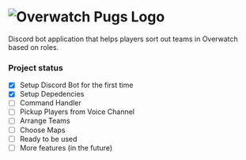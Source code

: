 # ![Overwatch Pugs Logo](https://media.discordapp.net/attachments/362749870387363841/867199378511233024/Untitled.png)
Discord bot application that helps players sort out teams in Overwatch based on roles.

### Project status

- [x] Setup Discord Bot for the first time
- [x] Setup Depedencies
- [ ] Command Handler
- [ ] Pickup Players from Voice Channel
- [ ] Arrange Teams
- [ ] Choose Maps
- [ ] Ready to be used
- [ ] More features (in the future)
